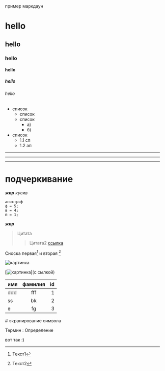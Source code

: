 пример маркдаун
# hello
## hello
### hello
#### hello
##### hello
###### hello

* список 
    * список
    * список 
        * а)
        * б)
* список
    * 1.1 сп
    * 1.2 ап
---
___
***
# подчеркивание 
___жир___
_кусив_
```
апостроф
ф = 5;
в = 4;
п = 1;
```
___жир___

> Цитата
>> Цитата2
[ссылка](google.ru)

Сноска первая[^1] и вторая [^2]

[^1]: Текст1
[^2]: Текст2



![картинка](C:\Users\ngzirishvili\Desktop\картинка.jpg)

[![картинка](C:\Users\ngzirishvili\Desktop\картинка.jpg)](с сылкой)

имя | фамилия | id 
:----|:----:|-----:
ddd | fff | 1
ss | bk | 2 
e | fg | 3

\# экранирование символа 

Термин
: Определение 

вот так :)
